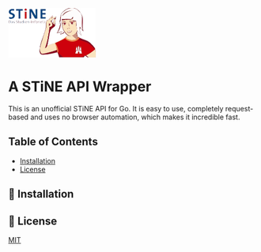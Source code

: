 <img alt="STiNE Logo" height="100" src="./stine_logo.png"/>

# A STiNE API Wrapper

This is an unofficial STiNE API for Go. It is easy to use, completely request-based and uses no browser automation, which makes it incredible fast.

## Table of Contents
- [Installation](#rocket-installation)
- [License](#scroll-license)

## :rocket: Installation

## :scroll: License
[MIT](./LICENSE)